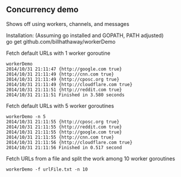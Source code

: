 Concurrency demo
--
Shows off using workers, channels, and messages

Installation: (Assuming go installed and GOPATH, PATH adjusted)  
    go get github.com/billhathaway/workerDemo  

Fetch default URLs with 1 worker goroutine  

    workerDemo
    2014/10/31 21:11:47 {http://google.com true}  
    2014/10/31 21:11:49 {http://cnn.com true}  
    2014/10/31 21:11:49 {http://cposc.org true}  
    2014/10/31 21:11:49 {http://cloudflare.com true}  
    2014/10/31 21:11:51 {http://reddit.com true}  
    2014/10/31 21:11:51 Finished in 3.580 seconds  


Fetch default URLs with 5 worker goroutines  

    workerDemo -n 5  
    2014/10/31 21:11:55 {http://cposc.org true}  
    2014/10/31 21:11:55 {http://reddit.com true}  
    2014/10/31 21:11:55 {http://google.com true}  
    2014/10/31 21:11:55 {http://cnn.com true}  
    2014/10/31 21:11:56 {http://cloudflare.com true}  
    2014/10/31 21:11:56 Finished in 0.517 second  

Fetch URLs from a file and split the work among 10 worker goroutines  

    workerDemo -f urlFile.txt -n 10

